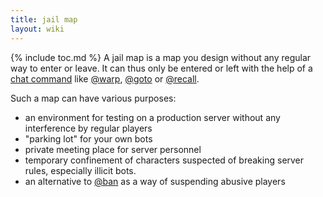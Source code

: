 ```yaml
---
title: jail map
layout: wiki
---
```

{% include toc.md %}
A jail map is a map you design without any regular way to enter or leave. It can thus only be entered or left with the help of a [chat command](chat_commands.html) like [@warp](chat_commands/warp.html), [@goto](chat_commands/goto.html) or [@recall](chat_commands/recall.html).

Such a map can have various purposes:
 * an environment for testing on a production server without any interference by regular players
 * "parking lot" for your own bots
 * private meeting place for server personnel
 * temporary confinement of characters suspected of breaking server rules, especially illicit bots.
 * an alternative to [@ban](chat_commands/ban.html) as a way of suspending abusive players
